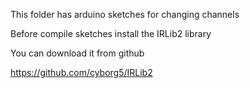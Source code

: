 This folder has arduino sketches for changing channels

Before compile sketches install the IRLib2 library

You can download it from github

https://github.com/cyborg5/IRLib2
